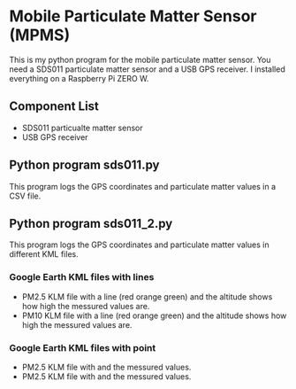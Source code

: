 # Mobile Particulate Matter Sensor (MPMS)
This is my  python program for the mobile particulate matter sensor. 
You need a SDS011 particulate matter sensor and a USB GPS receiver.
I installed everything on a Raspberry Pi ZERO W.
## Component List
- SDS011 particualte matter sensor
- USB GPS receiver
## Python program sds011.py
This program logs the GPS coordinates and particulate matter values in a CSV file.
## Python program sds011_2.py
This program logs the GPS coordinates and particulate matter values in different KML files.
### Google Earth KML files with lines
- PM2.5 KLM file with a line (red orange green) and the altitude shows how high the messured values are.
- PM10 KLM file with a line (red orange green) and the altitude shows how high the messured values are.
### Google Earth KML files with point
- PM2.5 KLM file with and the messured values.
- PM2.5 KLM file with and the messured values.
